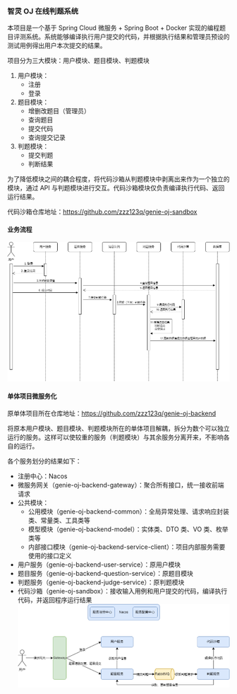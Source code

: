 ### 智灵 OJ 在线判题系统

本项目是一个基于 Spring Cloud 微服务 + Spring Boot + Docker 实现的编程题目评测系统。系统能够编译执行用户提交的代码，并根据执行结果和管理员预设的测试用例得出用户本次提交的结果。

项目分为三大模块：用户模块、题目模块、判题模块

1. 用户模块：
   - 注册
   - 登录
2. 题目模块：
   - 增删改题目（管理员）
   - 查询题目
   - 提交代码
   - 查询提交记录
3. 判题模块：
   - 提交判题
   - 判断结果

为了降低模块之间的耦合程度，将代码沙箱从判题模块中剥离出来作为一个独立的模块，通过 API 与判题模块进行交互。代码沙箱模块仅负责编译执行代码、返回运行结果。

代码沙箱仓库地址：https://github.com/zzz123q/genie-oj-sandbox

#### 业务流程

![](/images/业务流程.png)

#### 单体项目微服务化

原单体项目所在仓库地址：https://github.com/zzz123q/genie-oj-backend

将原本用户模块、题目模块、判题模块所在的单体项目解耦，拆分为数个可以独立运行的服务。这样可以使较重的服务（判题模块）与其余服务分离开来，不影响各自的运行。

各个服务划分的结果如下：

- 注册中心：Nacos
- 微服务网关（genie-oj-backend-gateway）：聚合所有接口，统一接收前端请求
- 公共模块：
  - 公用模块（genie-oj-backend-common）：全局异常处理、请求响应封装类、常量类、工具类等
  - 模型模块（genie-oj-backend-model）：实体类、DTO 类、VO 类、枚举类等
  - 内部接口模块（genie-oj-backend-service-client）：项目内部服务需要使用的接口定义
- 用户服务（genie-oj-backend-user-service）：原用户模块
- 题目服务（genie-oj-backend-question-service）：原题目模块
- 判题服务（genie-oj-backend-judge-service）：原判题模块
- 代码沙箱（genie-oj-sandbox）：接收输入用例和用户提交的代码，编译执行代码，并返回程序运行结果
  ![](/images/微服务请求流程.png)
